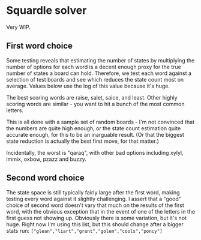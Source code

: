 # Squardle solver

Very WIP.

## First word choice

Some testing reveals that estimating the number of states by multiplying the
number of options for each word is a decent enough proxy for the true number
of states a board can hold. Therefore, we test each word against a selection
of test boards and see which reduces the state count most on average. Values
below use the log of this value because it's huge.

The best scoring words are raise, salet, saice, and least. Other highly scoring
words are similar - you want to hit a bunch of the most common letters.

This is all done with a sample set of random boards - I'm not convinced that
the numbers are quite high enough, or the state count estimation quite accurate
enough, for this to be an inarguable result. (Or that the biggest state
reduction is actually the best first move, for that matter.)

Incidentally, the worst is "qaraq", with other bad options including xylyl,
immix, oxbow, pzazz and buzzy.

## Second word choice

The state space is still typically fairly large after the first word, making
testing every word against it slightly challenging. I assert that a "good"
choice of second word doesn't vary that much on the results of the first word,
with the obvious exception that in the event of one of the letters in the first
guess not showing up. Obviously there is some variation, but it's not huge.
Right now I'm using this list, but this should change after a bigger stats run:
`["glean","liart","grunt","golem","cools","poncy"]`
